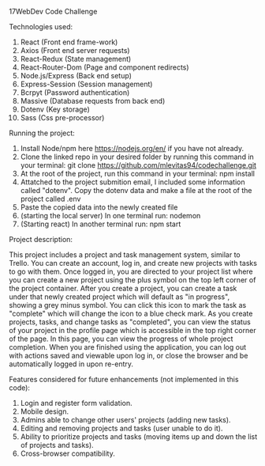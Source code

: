 17WebDev Code Challenge

Technologies used:
1. React (Front end frame-work)
2. Axios (Front end server requests)
3. React-Redux (State management)
4. React-Router-Dom (Page and component redirects)
5. Node.js/Express (Back end setup)
6. Express-Session (Session management)
7. Bcrpyt (Password authentication)
8. Massive (Database requests from back end)
9. Dotenv (Key storage)
10. Sass (Css pre-processor)


Running the project:

1. Install Node/npm here https://nodejs.org/en/ if you have not already.
2. Clone the linked repo in your desired folder by running this command in your terminal: git clone https://github.com/mlevitas94/codechallenge.git
3. At the root of the project, run this command in your terminal: npm install
4. Attatched to the project submition email, I included some information called "dotenv". Copy the dotenv data and make a file at the root of the project called .env
5. Paste the copied data into the newly created file 
6. (starting the local server) In one terminal run: nodemon
7. (Starting react) In another terminal run: npm start



Project description:

This project includes a project and task management system, similar to Trello. You can create an account, log in, and create new projects with tasks to go with them. Once logged in, you are directed to your project list where you can create a new project using the plus symbol on the top left corner of the project container. After you create a project, you can create a task under that newly created project which will default as "in progress", showing a grey minus symbol. You can click this icon to mark the task as "complete" which will change the icon to a blue check mark. As you create projects, tasks, and change tasks as "completed", you can view the status of your project in the profile page which is accessible in the top right corner of the page. In this page, you can view the progress of whole project completion. When you are finished using the application, you can log out with actions saved and viewable upon log in, or close the browser and be automatically logged in upon re-entry. 


Features considered for future enhancements (not implemented in this code):  

1. Login and register form validation.
2. Mobile design.
3. Admins able to change other users' projects (adding new tasks).
4. Editing and removing projects and tasks (user unable to do it).
5. Ability to prioritize projects and tasks (moving items up and down the list of projects and tasks).
6. Cross-browser compatibility. 



